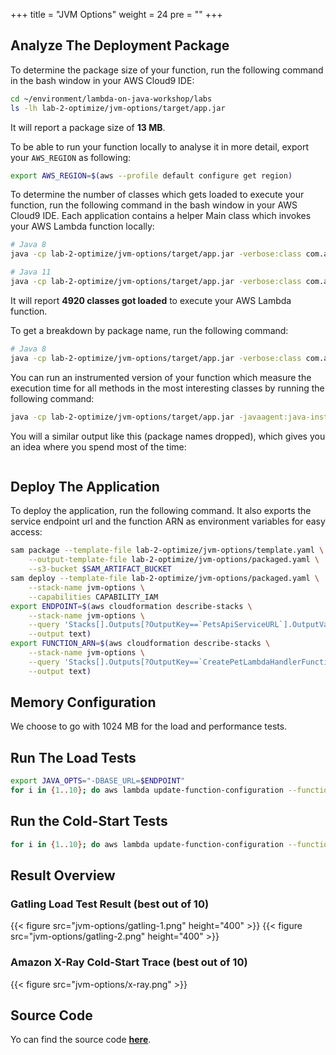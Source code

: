 +++
title = "JVM Options"
weight = 24
pre = ""
+++

## Analyze The Deployment Package

To determine the package size of your function, run the following command in the bash window in your AWS Cloud9 IDE:

```bash
cd ~/environment/lambda-on-java-workshop/labs
ls -lh lab-2-optimize/jvm-options/target/app.jar
```

It will report a package size of **13 MB**.

To be able to run your function locally to analyse it in more detail, export your `AWS_REGION` as following:

```bash
export AWS_REGION=$(aws --profile default configure get region)
```

To determine the number of classes which gets loaded to execute your function, run the following command in the bash window in your AWS Cloud9 IDE. Each application contains a helper Main class which invokes your AWS Lambda function locally:

```bash
# Java 8
java -cp lab-2-optimize/jvm-options/target/app.jar -verbose:class com.aws.samples.petclinic.Main | grep '\[Loaded' | wc -l
```

```bash
# Java 11
java -cp lab-2-optimize/jvm-options/target/app.jar -verbose:class com.aws.samples.petclinic.Main | grep '\[class,load\]' | wc -l
```

It will report **4920 classes got loaded** to execute your AWS Lambda function.

To get a breakdown by package name, run the following command:

```bash
# Java 8
java -cp lab-2-optimize/jvm-options/target/app.jar -verbose:class com.aws.samples.petclinic.Main | grep '\[Loaded' | grep '.jar\]' | sed 's/\[Loaded \([^A-Z]*\)[\$A-Za-z0-9]* from .*\]/\1/g' | sort | uniq -c | sort
```

You can run an instrumented version of your function which measure the execution time for all methods in the most interesting classes by running the following command:

```bash
java -cp lab-2-optimize/jvm-options/target/app.jar -javaagent:java-instrumentation-1.0-SNAPSHOT.jar=instrumentation.cfg com.aws.samples.petclinic.Main
```

You will a similar output like this (package names dropped), which gives you an idea where you spend most of the time:

```bash

```

## Deploy The Application

To deploy the application, run the following command. It also exports the service endpoint url and the function ARN as environment variables for easy access:

```bash
sam package --template-file lab-2-optimize/jvm-options/template.yaml \
    --output-template-file lab-2-optimize/jvm-options/packaged.yaml \
    --s3-bucket $SAM_ARTIFACT_BUCKET
sam deploy --template-file lab-2-optimize/jvm-options/packaged.yaml \
    --stack-name jvm-options \
    --capabilities CAPABILITY_IAM
export ENDPOINT=$(aws cloudformation describe-stacks \
    --stack-name jvm-options \
    --query 'Stacks[].Outputs[?OutputKey==`PetsApiServiceURL`].OutputValue' \
    --output text)
export FUNCTION_ARN=$(aws cloudformation describe-stacks \
    --stack-name jvm-options \
    --query 'Stacks[].Outputs[?OutputKey==`CreatePetLambdaHandlerFunction`].OutputValue' \
    --output text)
```

## Memory Configuration

We choose to go with 1024 MB for the load and performance tests.

## Run The Load Tests

```bash
export JAVA_OPTS="-DBASE_URL=$ENDPOINT"
for i in {1..10}; do aws lambda update-function-configuration --function-name $FUNCTION_ARN --environment "Variables={TABLE_NAME=$PETS_TABLE,BUCKET_NAME=$PETS_BUCKET,KeyName1=KeyValue$i}"; gatling.sh --simulations-folder lab-2-optimize/jvm-options/src/test/scala --simulation LoadTest --run-description "jvm-options-run-$i"; done
```

## Run the Cold-Start Tests

```bash
for i in {1..10}; do aws lambda update-function-configuration --function-name $FUNCTION_ARN --environment "Variables={TABLE_NAME=$PETS_TABLE,BUCKET_NAME=$PETS_BUCKET,KeyName1=KeyValue$i}"; curl -i -X POST -d '{"name": "Max", "type": "dog", "birthday": "2010-11-03", "medicalRecord": "bla bla bla"}' $ENDPOINT/pet; done
```

## Result Overview

### Gatling Load Test Result (best out of 10)

{{< figure src="jvm-options/gatling-1.png" height="400" >}}
{{< figure src="jvm-options/gatling-2.png" height="400" >}}

### Amazon X-Ray Cold-Start Trace (best out of 10)

{{< figure src="jvm-options/x-ray.png" >}}

## Source Code

Yo can find the source code **[here](https://github.com/muellerc/lambda-on-java-workshop/tree/master/labs/lab-2-optimize/jvm-options)**.
